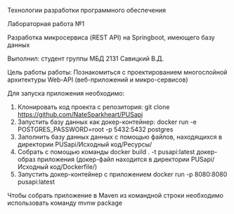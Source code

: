 Технологии разработки программного обеспечения

Лабораторная работа №1

Разработка микросервиса (REST API) на Springboot, имеющего базу данных 

Выполнил: студент группы МБД 2131 Савицкий В.Д.

Цель работы работы: Познакомиться с проектированием многослойной архитектуры Web-API (веб-приложений и микро-сервисов)

Для запуска приложения необходимо:

1. Клонировать код проекта с репозитория:  git clone https://github.com/NateSparkheart/PUSapi
2. Запустить базу данных как докер-контейнер: docker run -e POSTGRES_PASSWORD=root -p 5432:5432 postgres
3. Заполнить базу данных данных с помощью файлов, находящихся в директории PUSapi/Исходный код/Ресурсы/
4. Собрать с помощью команды docker build . -t pusapi:latest докер-образ приложения (докер-файл находится в директории PUSapi/Исходный код/Dockerfile/)
5. Запустить докер-контейнер с приложением  docker run -p 8080:8080 pusapi:latest

Чтобы собрать приложение в Maven из командной строки необходимо использовать команду mvnw package

